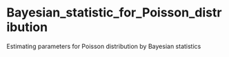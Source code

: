 # Bayesian_statistic_for_Poisson_distribution
Estimating parameters for Poisson distribution by Bayesian statistics
